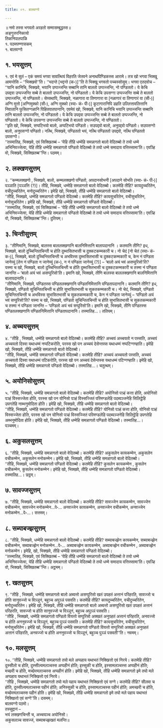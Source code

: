 ```yaml
---
title: ०१. बालवग्गो

---
```

॥ नमो तस्स भगवतो अरहतो सम्मासम्बुद्धस्स॥  
अङ्गुत्तरनिकायो  
तिकनिपातपाळि  
१. पठमपण्णासकम्  
१. बालवग्गो  


## १. भयसुत्तम्

१. एवं मे सुतं – एकं समयं भगवा सावत्थियं विहरति जेतवने अनाथपिण्डिकस्स आरामे। तत्र खो भगवा भिक्खू आमन्तेसि – ‘‘भिक्खवो’’ति। ‘‘भदन्ते [भद्दन्ते (क॰)]’’ति ते भिक्खू भगवतो पच्चस्सोसुम्। भगवा एतदवोच –  
‘‘यानि कानिचि, भिक्खवे, भयानि उप्पज्जन्ति सब्बानि तानि बालतो उप्पज्जन्ति, नो पण्डिततो। ये केचि उपद्दवा उप्पज्जन्ति सब्बे ते बालतो उप्पज्जन्ति, नो पण्डिततो। ये केचि उपसग्गा उप्पज्जन्ति सब्बे ते बालतो उप्पज्जन्ति, नो पण्डिततो। सेय्यथापि, भिक्खवे, नळागारा वा तिणागारा वा [नळागारं वा तिणागारं वा (सी॰)] अग्गि मुत्तो [अग्गिमुक्को (सी॰), अग्गि मुक्को (स्या॰ कं॰ पी॰)] कूटागारानिपि डहति उल्लित्तावलित्तानि निवातानि फुसितग्गळानि पिहितवातपानानि; एवमेवं खो, भिक्खवे, यानि कानिचि भयानि उप्पज्जन्ति सब्बानि तानि बालतो उप्पज्जन्ति, नो पण्डिततो। ये केचि उपद्दवा उप्पज्जन्ति सब्बे ते बालतो उप्पज्जन्ति, नो पण्डिततो। ये केचि उपसग्गा उप्पज्जन्ति सब्बे ते बालतो उप्पज्जन्ति, नो पण्डिततो।  
‘‘इति खो, भिक्खवे, सप्पटिभयो बालो, अप्पटिभयो पण्डितो। सउपद्दवो बालो, अनुपद्दवो पण्डितो। सउपसग्गो बालो, अनुपसग्गो पण्डितो। नत्थि, भिक्खवे, पण्डिततो भयं, नत्थि पण्डिततो उपद्दवो, नत्थि पण्डिततो उपसग्गो।  
‘‘तस्मातिह, भिक्खवे, एवं सिक्खितब्बं – ‘येहि तीहि धम्मेहि समन्नागतो बालो वेदितब्बो ते तयो धम्मे अभिनिवज्जेत्वा, येहि तीहि धम्मेहि समन्नागतो पण्डितो वेदितब्बो ते तयो धम्मे समादाय वत्तिस्सामा’ति। एवञ्हि वो, भिक्खवे, सिक्खितब्ब’’न्ति। पठमम्।  


## २. लक्खणसुत्तम्

२. ‘‘कम्मलक्खणो , भिक्खवे, बालो, कम्मलक्खणो पण्डितो, अपदानसोभनी [अपदाने सोभति (स्या॰ कं॰ पी॰)] पञ्ञाति [पञ्ञत्ति (?)]। तीहि, भिक्खवे, धम्मेहि समन्नागतो बालो वेदितब्बो। कतमेहि तीहि? कायदुच्चरितेन, वचीदुच्चरितेन, मनोदुच्चरितेन। इमेहि खो, भिक्खवे, तीहि धम्मेहि समन्नागतो बालो वेदितब्बो।  
‘‘तीहि, भिक्खवे, धम्मेहि समन्नागतो पण्डितो वेदितब्बो। कतमेहि तीहि? कायसुचरितेन, वचीसुचरितेन, मनोसुचरितेन। इमेहि खो, भिक्खवे, तीहि धम्मेहि समन्नागतो पण्डितो वेदितब्बो।  
‘‘तस्मातिह, भिक्खवे, एवं सिक्खितब्बं – ‘येहि तीहि धम्मेहि समन्नागतो बालो वेदितब्बो ते तयो धम्मे अभिनिवज्जेत्वा, येहि तीहि धम्मेहि समन्नागतो पण्डितो वेदितब्बो ते तयो धम्मे समादाय वत्तिस्सामा’ति। एवञ्हि वो, भिक्खवे, सिक्खितब्ब’’न्ति। दुतियम्।  


## ३. चिन्तीसुत्तम्

३. ‘‘तीणिमानि, भिक्खवे, बालस्स बाललक्खणानि बालनिमित्तानि बालापदानानि । कतमानि तीणि? इध, भिक्खवे, बालो दुच्चिन्तितचिन्ती च होति दुब्भासितभासी च दुक्कटकम्मकारी च। नो चेदं [नो चेतं (स्या॰ कं॰ क॰)], भिक्खवे, बालो दुच्चिन्तितचिन्ती च अभविस्स दुब्भासितभासी च दुक्कटकम्मकारी च, केन नं पण्डिता जानेय्युं [तेन नं पण्डिता न जानेय्युं (क॰), न नं पण्डिता जानेय्युं (?)] – ‘बालो अयं भवं असप्पुरिसो’ति? यस्मा च खो, भिक्खवे, बालो दुच्चिन्तितचिन्ती च होति दुब्भासितभासी च दुक्कटकम्मकारी च तस्मा नं पण्डिता जानन्ति – ‘बालो अयं भवं असप्पुरिसो’ति। इमानि खो, भिक्खवे, तीणि बालस्स बाललक्खणानि बालनिमित्तानि बालापदानानि।  
‘‘तीणिमानि, भिक्खवे, पण्डितस्स पण्डितलक्खणानि पण्डितनिमित्तानि पण्डितापदानानि। कतमानि तीणि? इध, भिक्खवे, पण्डितो सुचिन्तितचिन्ती च होति सुभासितभासी च सुकतकम्मकारी च। नो चेदं, भिक्खवे, पण्डितो सुचिन्तितचिन्ती च अभविस्स सुभासितभासी च सुकतकम्मकारी च, केन नं पण्डिता जानेय्युं – ‘पण्डितो अयं भवं सप्पुरिसो’ति? यस्मा च खो, भिक्खवे, पण्डितो सुचिन्तितचिन्ती च होति सुभासितभासी च सुकतकम्मकारी च तस्मा नं पण्डिता जानन्ति – ‘पण्डितो अयं भवं सप्पुरिसो’ति। इमानि खो, भिक्खवे, तीणि पण्डितस्स पण्डितलक्खणानि पण्डितनिमित्तानि पण्डितापदानानि। तस्मातिह…। ततियम्।  


## ४. अच्चयसुत्तम्

४. ‘‘तीहि , भिक्खवे, धम्मेहि समन्नागतो बालो वेदितब्बो। कतमेहि तीहि? अच्चयं अच्चयतो न पस्सति, अच्चयं अच्चयतो दिस्वा यथाधम्मं नप्पटिकरोति, परस्स खो पन अच्चयं देसेन्तस्स यथाधम्मं नप्पटिग्गण्हाति। इमेहि खो, भिक्खवे, तीहि धम्मेहि समन्नागतो बालो वेदितब्बो।  
‘‘तीहि, भिक्खवे, धम्मेहि समन्नागतो पण्डितो वेदितब्बो। कतमेहि तीहि? अच्चयं अच्चयतो पस्सति, अच्चयं अच्चयतो दिस्वा यथाधम्मं पटिकरोति, परस्स खो पन अच्चयं देसेन्तस्स यथाधम्मं पटिग्गण्हाति। इमेहि खो, भिक्खवे, तीहि धम्मेहि समन्नागतो पण्डितो वेदितब्बो। तस्मातिह…। चतुत्थम्।  


## ५. अयोनिसोसुत्तम्

५. ‘‘तीहि, भिक्खवे, धम्मेहि समन्नागतो बालो वेदितब्बो। कतमेहि तीहि? अयोनिसो पञ्हं कत्ता होति, अयोनिसो पञ्हं विस्सज्जेता होति, परस्स खो पन योनिसो पञ्हं विस्सज्जितं परिमण्डलेहि पदब्यञ्जनेहि सिलिट्ठेहि उपगतेहि नाब्भनुमोदिता होति। इमेहि खो, भिक्खवे, तीहि धम्मेहि समन्नागतो बालो वेदितब्बो।  
‘‘तीहि, भिक्खवे, धम्मेहि समन्नागतो पण्डितो वेदितब्बो। कतमेहि तीहि? योनिसो पञ्हं कत्ता होति, योनिसो पञ्हं विस्सज्जेता होति, परस्स खो पन योनिसो पञ्हं विस्सज्जितं परिमण्डलेहि पदब्यञ्जनेहि सिलिट्ठेहि उपगतेहि अब्भनुमोदिता होति। इमेहि खो, भिक्खवे, तीहि धम्मेहि समन्नागतो पण्डितो वेदितब्बो। तस्मातिह…। पञ्चमम्।  


## ६. अकुसलसुत्तम्

६. ‘‘तीहि, भिक्खवे, धम्मेहि समन्नागतो बालो वेदितब्बो। कतमेहि तीहि? अकुसलेन कायकम्मेन, अकुसलेन वचीकम्मेन, अकुसलेन मनोकम्मेन। इमेहि खो, भिक्खवे, तीहि धम्मेहि समन्नागतो बालो वेदितब्बो।  
‘‘तीहि, भिक्खवे, धम्मेहि समन्नागतो पण्डितो वेदितब्बो। कतमेहि तीहि? कुसलेन कायकम्मेन , कुसलेन वचीकम्मेन, कुसलेन मनोकम्मेन। इमेहि खो, भिक्खवे, तीहि धम्मेहि समन्नागतो पण्डितो वेदितब्बो। तस्मातिह…। छट्ठम्।  


## ७. सावज्जसुत्तम्

७. ‘‘तीहि, भिक्खवे, धम्मेहि समन्नागतो बालो वेदितब्बो। कतमेहि तीहि? सावज्जेन कायकम्मेन, सावज्जेन वचीकम्मेन, सावज्जेन मनोकम्मेन…पे॰… अनवज्जेन कायकम्मेन, अनवज्जेन वचीकम्मेन, अनवज्जेन मनोकम्मेन…पे॰…। सत्तमम्।  


## ८. सब्याबज्झसुत्तम्

८. ‘‘तीहि, भिक्खवे, धम्मेहि समन्नागतो बालो वेदितब्बो। कतमेहि तीहि? सब्याबज्झेन कायकम्मेन, सब्याबज्झेन वचीकम्मेन, सब्याबज्झेन मनोकम्मेन…पे॰… अब्याबज्झेन कायकम्मेन, अब्याबज्झेन वचीकम्मेन , अब्याबज्झेन मनोकम्मेन। इमेहि, खो, भिक्खवे, तीहि धम्मेहि समन्नागतो पण्डितो वेदितब्बो।  
‘‘तस्मातिह, भिक्खवे, एवं सिक्खितब्बं – ‘येहि तीहि धम्मेहि समन्नागतो बालो वेदितब्बो ते तयो धम्मे अभिनिवज्जेत्वा, येहि तीहि धम्मेहि समन्नागतो पण्डितो वेदितब्बो ते तयो धम्मे समादाय वत्तिस्सामा’ति। एवञ्हि वो, भिक्खवे, सिक्खितब्ब’’न्ति। अट्ठमम्।  


## ९. खतसुत्तम्

९. ‘‘तीहि , भिक्खवे, धम्मेहि समन्नागतो बालो अब्यत्तो असप्पुरिसो खतं उपहतं अत्तानं परिहरति, सावज्जो च होति सानुवज्जो च विञ्ञूनं, बहुञ्च अपुञ्ञं पसवति। कतमेहि तीहि? कायदुच्चरितेन, वचीदुच्चरितेन, मनोदुच्चरितेन। इमेहि खो, भिक्खवे, तीहि धम्मेहि समन्नागतो बालो अब्यत्तो असप्पुरिसो खतं उपहतं अत्तानं परिहरति, सावज्जो च होति सानुवज्जो च विञ्ञूनं, बहुञ्च अपुञ्ञं पसवति।  
‘‘तीहि , भिक्खवे, धम्मेहि समन्नागतो पण्डितो वियत्तो सप्पुरिसो अक्खतं अनुपहतं अत्तानं परिहरति, अनवज्जो च होति अननुवज्जो च विञ्ञूनं, बहुञ्च पुञ्ञं पसवति। कतमेहि तीहि? कायसुचरितेन, वचीसुचरितेन, मनोसुचरितेन। इमेहि खो, भिक्खवे, तीहि धम्मेहि समन्नागतो पण्डितो वियत्तो सप्पुरिसो अक्खतं अनुपहतं अत्तानं परिहरति, अनवज्जो च होति अननुवज्जो च विञ्ञूनं, बहुञ्च पुञ्ञं पसवती’’ति। नवमम्।  


## १०. मलसुत्तम्

१०. ‘‘तीहि, भिक्खवे, धम्मेहि समन्नागतो तयो मले अप्पहाय यथाभतं निक्खित्तो एवं निरये। कतमेहि तीहि? दुस्सीलो च होति, दुस्सील्यमलञ्चस्स अप्पहीनं होति; इस्सुकी च होति, इस्सामलञ्चस्स अप्पहीनं होति; मच्छरी च होति, मच्छेरमलञ्चस्स अप्पहीनं होति। इमेहि खो, भिक्खवे, तीहि धम्मेहि समन्नागतो इमे तयो मले अप्पहाय यथाभतं निक्खित्तो एवं निरये।  
‘‘तीहि , भिक्खवे, धम्मेहि समन्नागतो तयो मले पहाय यथाभतं निक्खित्तो एवं सग्गे। कतमेहि तीहि? सीलवा च होति, दुस्सील्यमलञ्चस्स पहीनं होति; अनिस्सुकी च होति, इस्सामलञ्चस्स पहीनं होति; अमच्छरी च होति, मच्छेरमलञ्चस्स पहीनं होति। इमेहि खो, भिक्खवे, तीहि धम्मेहि समन्नागतो इमे तयो मले पहाय यथाभतं निक्खित्तो एवं सग्गे’’ति। दसमम्।  
बालवग्गो पठमो।  
तस्सुद्दानं –  
भयं लक्खणचिन्ती च, अच्चयञ्च अयोनिसो।  
अकुसलञ्च सावज्जं, सब्याबज्झखतं मलन्ति॥  